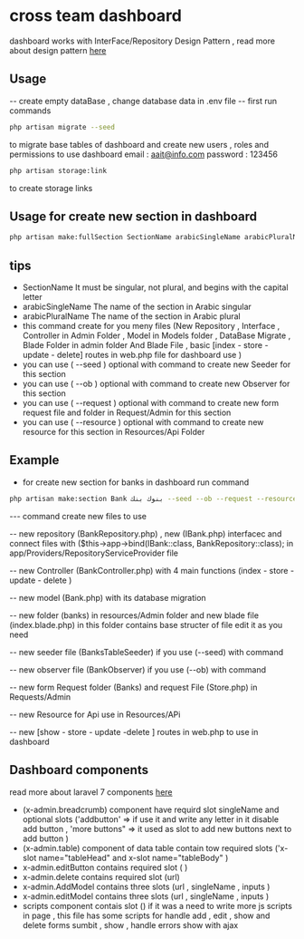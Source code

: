 # cross team dashboard 
dashboard works with InterFace/Repository Design Pattern , read more about design pattern [here](https://asperbrothers.com/blog/implement-repository-pattern-in-laravel)
## Usage 
-- create empty dataBase , change database data in .env file 
-- first run commands 

```bash
php artisan migrate --seed
```
to migrate base tables of dashboard and create new users , roles and permissions to use dashboard 
email : aait@info.com
password : 123456

```bash
php artisan storage:link
```
to create storage links 
## Usage for create new section in dashboard

```bash
php artisan make:fullSection SectionName arabicSingleName arabicPluralName 
```
## tips 
- SectionName It must be singular, not plural, and begins with the capital letter 
- arabicSingleName The name of the section in Arabic singular
- arabicPluralName The name of the section in Arabic plural
- this command create for you meny files (New Repository , Interface , Controller in Admin Folder , Model in Models folder , DataBase Migrate , Blade Folder in admin folder And Blade File , basic [index - store - update - delete] routes in web.php file for dashboard use )
- you can use ( --seed ) optional with command to create new Seeder for this section 
- you can use ( --ob ) optional with command to create new Observer for this section 
- you can use ( --request ) optional with command to create new form request file and folder in Request/Admin  for this section 
- you can use ( --resource ) optional with command to create new resource for this section in Resources/Api Folder



## Example
- for create new section for banks in dashboard run command  
```bash 
php artisan make:section Bank بنوك بنك --seed --ob --request --resource 
```
--- command create new files to use 

-- new repository (BankRepository.php)  , new (IBank.php) interfacec and connect files with ($this->app->bind(IBank::class, BankRepository::class); in app/Providers/RepositoryServiceProvider file

-- new Controller (BankController.php) with 4 main functions (index - store - update - delete ) 

-- new model (Bank.php) with its database migration

-- new folder (banks) in resources/Admin folder and new blade file (index.blade.php) in this folder contains base structer of file edit it as you need 

-- new seeder file (BanksTableSeeder) if you use (--seed) with command 

-- new observer file (BankObserver) if you use (--ob) with command 

-- new form Request folder (Banks) and request File (Store.php) in Requests/Admin

-- new Resource for Api use in Resources/APi

--  new [show - store - update -delete ] routes in web.php to use in dashboard 

## Dashboard components 

read more about laravel 7 components [here](https://laravel.com/docs/7.x/blade#components)
- (x-admin.breadcrumb) component have requird slot singleName and optional slots ('addbutton' => if use it and write any letter in it disable add button , 'more buttons" => it used as slot to add new buttons next to add button )
- (x-admin.table) component of data table contain tow required slots ('x-slot name="tableHead"  and x-slot name="tableBody" )
- x-admin.editButton contains required slot (<x-slot name="data"> )
- x-admin.delete contains required slot (url)
- x-admin.AddModel contains three slots (url , singleName , inputs )
- x-admin.editModel contains three slots (url , singleName , inputs ) 
- scripts component contais slot (<x-slot name='moreScript'>) if it was a need to write more js scripts in page , this file has some scripts for handle add , edit , show and delete forms sumbit , show , handle errors show with ajax  
  
